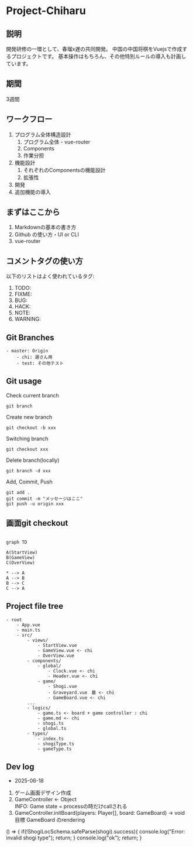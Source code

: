 # Project-Chiharu

## 説明
開発研修の一環として、春瑠x遅の共同開発。
中国の中国将棋をVuejsで作成するプロジェクトです。
基本操作はもちろん、その他特別ルールの導入も計画しています。

## 期間
3週間

## ワークフロー
1. プログラム全体構造設計
    1. プログラム全体 - vue-router
    2. Components
    3. 作業分担
2. 機能設計
    1. それぞれのComponentsの機能設計
    2. 拡張性
3. 開発
4. 追加機能の導入

## まずはここから
1. Markdownの基本の書き方
2. Github の使い方・UI or CLI
3. vue-router

## コメントタグの使い方
以下のリストはよく使われているタグ:
1. TODO:
2. FIXME:
3. BUG:
4. HACK:
5. NOTE:
6. WARNING:

## Git Branches
```
- master: Origin
    - chi: 遅さん用
    - test: その他テスト
```


## Git usage
Check current branch
```
git branch
```

Create new branch
```
git checkout -b xxx
```

Switching branch
```
git checkout xxx
```

Delete branch(locally)
```
git branch -d xxx
```

Add, Commit, Push
```
git add .
git commit -m "メッセージはここ"
git push -u origin xxx
```

## 画面git checkout
```mermaid

graph TD

A(StartView)
B(GameView)
C(OverView)

* --> A
A --> B
B --> C
C --> A
```
## Project file tree
```
- root
    - App.vue
    - main.ts
    - src/
        - views/
            - StartView.vue 
            - GameView.vue <- chi
            - OverView.vue
        - components/
            - global/
                - Clock.vue <- chi
                - Header.vue <- chi
            - game/
                - Shogi.vue
                - Graveyard.vue　墓 <- chi
                - GameBoard.vue <- chi
        ...
        - logics/
            - game.ts <- board + game controller : chi
            - game.md <- chi
            - shogi.ts 
            - global.ts
        - types/
            - index.ts
            - shogiType.ts
            - gameType.ts
```

## Dev log
- 2025-06-18
1. ゲーム画面デザイン作成
2. GameController <- Object  
INFO: Game state = processの時だけcallされる
3. GameController.initBoard(players: Player[], board: GameBoard) -> void  
目標 GameBoard のrendering

() => {
    if(!ShogiLocSchema.safeParse(shogi).success){
        console.log("Error: invalid shogi type");
        return;
    }
    console.log("ok");
    return;
}

